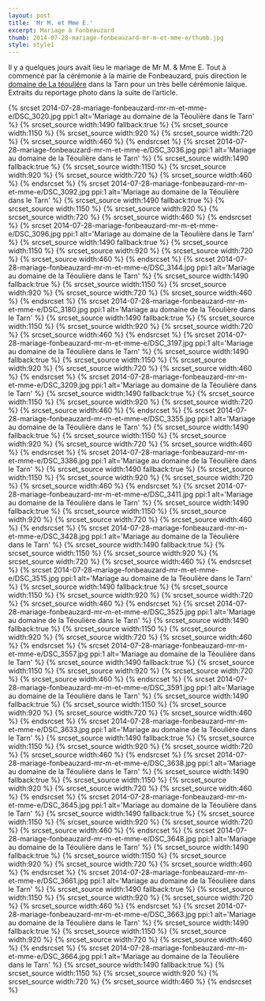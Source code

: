 ```yaml
---
layout: post
title: 'Mr M. et Mme E.'
excerpt: Mariage à Fonbeauzard
thumb: 2014-07-28-mariage-fonbeauzard-mr-m-et-mme-e/thumb.jpg
style: style1
---
```


Il y a quelques jours avait lieu le mariage de Mr M. & Mme E. Tout à commencé par la cérémonie à la mairie de Fonbeauzard, puis direction le 
[domaine de La téouliére](http://www.salle-reception-tarn.fr) dans la Tarn pour un très belle cérémonie laïque. Extraits du reportage photo dans la suite de l’article.

<span class="image fit">
{% srcset 2014-07-28-mariage-fonbeauzard-mr-m-et-mme-e/DSC_3020.jpg ppi:1 alt='Mariage au domaine de la Téoulière dans le Tarn' %}
    {% srcset_source width:1490 fallback:true %} 
    {% srcset_source width:1150 %}
    {% srcset_source width:920 %}
    {% srcset_source width:720 %}
    {% srcset_source width:460 %}
{% endsrcset %}
</span>

<span class="image fit">
{% srcset 2014-07-28-mariage-fonbeauzard-mr-m-et-mme-e/DSC_3036.jpg ppi:1 alt='Mariage au domaine de la Téoulière dans le Tarn' %}
    {% srcset_source width:1490 fallback:true %} 
    {% srcset_source width:1150 %}
    {% srcset_source width:920 %}
    {% srcset_source width:720 %}
    {% srcset_source width:460 %}
{% endsrcset %}
</span>

<span class="image fit">
{% srcset 2014-07-28-mariage-fonbeauzard-mr-m-et-mme-e/DSC_3092.jpg ppi:1 alt='Mariage au domaine de la Téoulière dans le Tarn' %}
    {% srcset_source width:1490 fallback:true %} 
    {% srcset_source width:1150 %}
    {% srcset_source width:920 %}
    {% srcset_source width:720 %}
    {% srcset_source width:460 %}
{% endsrcset %}
</span>

<span class="image fit">
{% srcset 2014-07-28-mariage-fonbeauzard-mr-m-et-mme-e/DSC_3096.jpg ppi:1 alt='Mariage au domaine de la Téoulière dans le Tarn' %}
    {% srcset_source width:1490 fallback:true %} 
    {% srcset_source width:1150 %}
    {% srcset_source width:920 %}
    {% srcset_source width:720 %}
    {% srcset_source width:460 %}
{% endsrcset %}
</span>

<span class="image fit">
{% srcset 2014-07-28-mariage-fonbeauzard-mr-m-et-mme-e/DSC_3144.jpg ppi:1 alt='Mariage au domaine de la Téoulière dans le Tarn' %}
    {% srcset_source width:1490 fallback:true %} 
    {% srcset_source width:1150 %}
    {% srcset_source width:920 %}
    {% srcset_source width:720 %}
    {% srcset_source width:460 %}
{% endsrcset %}
</span>

<span class="image fit">
{% srcset 2014-07-28-mariage-fonbeauzard-mr-m-et-mme-e/DSC_3180.jpg ppi:1 alt='Mariage au domaine de la Téoulière dans le Tarn' %}
    {% srcset_source width:1490 fallback:true %} 
    {% srcset_source width:1150 %}
    {% srcset_source width:920 %}
    {% srcset_source width:720 %}
    {% srcset_source width:460 %}
{% endsrcset %}
</span>

<span class="image fit">
{% srcset 2014-07-28-mariage-fonbeauzard-mr-m-et-mme-e/DSC_3197.jpg ppi:1 alt='Mariage au domaine de la Téoulière dans le Tarn' %}
    {% srcset_source width:1490 fallback:true %} 
    {% srcset_source width:1150 %}
    {% srcset_source width:920 %}
    {% srcset_source width:720 %}
    {% srcset_source width:460 %}
{% endsrcset %}
</span>

<span class="image fit">
{% srcset 2014-07-28-mariage-fonbeauzard-mr-m-et-mme-e/DSC_3209.jpg ppi:1 alt='Mariage au domaine de la Téoulière dans le Tarn' %}
    {% srcset_source width:1490 fallback:true %} 
    {% srcset_source width:1150 %}
    {% srcset_source width:920 %}
    {% srcset_source width:720 %}
    {% srcset_source width:460 %}
{% endsrcset %}
</span>

<span class="image fit">
{% srcset 2014-07-28-mariage-fonbeauzard-mr-m-et-mme-e/DSC_3355.jpg ppi:1 alt='Mariage au domaine de la Téoulière dans le Tarn' %}
    {% srcset_source width:1490 fallback:true %} 
    {% srcset_source width:1150 %}
    {% srcset_source width:920 %}
    {% srcset_source width:720 %}
    {% srcset_source width:460 %}
{% endsrcset %}
</span>

<span class="image fit">
{% srcset 2014-07-28-mariage-fonbeauzard-mr-m-et-mme-e/DSC_3386.jpg ppi:1 alt='Mariage au domaine de la Téoulière dans le Tarn' %}
    {% srcset_source width:1490 fallback:true %} 
    {% srcset_source width:1150 %}
    {% srcset_source width:920 %}
    {% srcset_source width:720 %}
    {% srcset_source width:460 %}
{% endsrcset %}
</span>

<span class="image fit">
{% srcset 2014-07-28-mariage-fonbeauzard-mr-m-et-mme-e/DSC_3411.jpg ppi:1 alt='Mariage au domaine de la Téoulière dans le Tarn' %}
    {% srcset_source width:1490 fallback:true %} 
    {% srcset_source width:1150 %}
    {% srcset_source width:920 %}
    {% srcset_source width:720 %}
    {% srcset_source width:460 %}
{% endsrcset %}
</span>

<span class="image fit">
{% srcset 2014-07-28-mariage-fonbeauzard-mr-m-et-mme-e/DSC_3428.jpg ppi:1 alt='Mariage au domaine de la Téoulière dans le Tarn' %}
    {% srcset_source width:1490 fallback:true %} 
    {% srcset_source width:1150 %}
    {% srcset_source width:920 %}
    {% srcset_source width:720 %}
    {% srcset_source width:460 %}
{% endsrcset %}
</span>

<span class="image fit">
{% srcset 2014-07-28-mariage-fonbeauzard-mr-m-et-mme-e/DSC_3515.jpg ppi:1 alt='Mariage au domaine de la Téoulière dans le Tarn' %}
    {% srcset_source width:1490 fallback:true %} 
    {% srcset_source width:1150 %}
    {% srcset_source width:920 %}
    {% srcset_source width:720 %}
    {% srcset_source width:460 %}
{% endsrcset %}
</span>

<span class="image fit">
{% srcset 2014-07-28-mariage-fonbeauzard-mr-m-et-mme-e/DSC_3525.jpg ppi:1 alt='Mariage au domaine de la Téoulière dans le Tarn' %}
    {% srcset_source width:1490 fallback:true %} 
    {% srcset_source width:1150 %}
    {% srcset_source width:920 %}
    {% srcset_source width:720 %}
    {% srcset_source width:460 %}
{% endsrcset %}
</span>

<span class="image fit">
{% srcset 2014-07-28-mariage-fonbeauzard-mr-m-et-mme-e/DSC_3557.jpg ppi:1 alt='Mariage au domaine de la Téoulière dans le Tarn' %}
    {% srcset_source width:1490 fallback:true %} 
    {% srcset_source width:1150 %}
    {% srcset_source width:920 %}
    {% srcset_source width:720 %}
    {% srcset_source width:460 %}
{% endsrcset %}
</span>

<span class="image fit">
{% srcset 2014-07-28-mariage-fonbeauzard-mr-m-et-mme-e/DSC_3591.jpg ppi:1 alt='Mariage au domaine de la Téoulière dans le Tarn' %}
    {% srcset_source width:1490 fallback:true %} 
    {% srcset_source width:1150 %}
    {% srcset_source width:920 %}
    {% srcset_source width:720 %}
    {% srcset_source width:460 %}
{% endsrcset %}
</span>

<span class="image fit">
{% srcset 2014-07-28-mariage-fonbeauzard-mr-m-et-mme-e/DSC_3633.jpg ppi:1 alt='Mariage au domaine de la Téoulière dans le Tarn' %}
    {% srcset_source width:1490 fallback:true %} 
    {% srcset_source width:1150 %}
    {% srcset_source width:920 %}
    {% srcset_source width:720 %}
    {% srcset_source width:460 %}
{% endsrcset %}
</span>

<span class="image fit">
{% srcset 2014-07-28-mariage-fonbeauzard-mr-m-et-mme-e/DSC_3638.jpg ppi:1 alt='Mariage au domaine de la Téoulière dans le Tarn' %}
    {% srcset_source width:1490 fallback:true %} 
    {% srcset_source width:1150 %}
    {% srcset_source width:920 %}
    {% srcset_source width:720 %}
    {% srcset_source width:460 %}
{% endsrcset %}
</span>

<span class="image fit">
{% srcset 2014-07-28-mariage-fonbeauzard-mr-m-et-mme-e/DSC_3645.jpg ppi:1 alt='Mariage au domaine de la Téoulière dans le Tarn' %}
    {% srcset_source width:1490 fallback:true %} 
    {% srcset_source width:1150 %}
    {% srcset_source width:920 %}
    {% srcset_source width:720 %}
    {% srcset_source width:460 %}
{% endsrcset %}
</span>

<span class="image fit">
{% srcset 2014-07-28-mariage-fonbeauzard-mr-m-et-mme-e/DSC_3648.jpg ppi:1 alt='Mariage au domaine de la Téoulière dans le Tarn' %}
    {% srcset_source width:1490 fallback:true %} 
    {% srcset_source width:1150 %}
    {% srcset_source width:920 %}
    {% srcset_source width:720 %}
    {% srcset_source width:460 %}
{% endsrcset %}
</span>

<span class="image fit">
{% srcset 2014-07-28-mariage-fonbeauzard-mr-m-et-mme-e/DSC_3661.jpg ppi:1 alt='Mariage au domaine de la Téoulière dans le Tarn' %}
    {% srcset_source width:1490 fallback:true %} 
    {% srcset_source width:1150 %}
    {% srcset_source width:920 %}
    {% srcset_source width:720 %}
    {% srcset_source width:460 %}
{% endsrcset %}
</span>

<span class="image fit">
{% srcset 2014-07-28-mariage-fonbeauzard-mr-m-et-mme-e/DSC_3663.jpg ppi:1 alt='Mariage au domaine de la Téoulière dans le Tarn' %}
    {% srcset_source width:1490 fallback:true %} 
    {% srcset_source width:1150 %}
    {% srcset_source width:920 %}
    {% srcset_source width:720 %}
    {% srcset_source width:460 %}
{% endsrcset %}
</span>

<span class="image fit">
{% srcset 2014-07-28-mariage-fonbeauzard-mr-m-et-mme-e/DSC_3664.jpg ppi:1 alt='Mariage au domaine de la Téoulière dans le Tarn' %}
    {% srcset_source width:1490 fallback:true %} 
    {% srcset_source width:1150 %}
    {% srcset_source width:920 %}
    {% srcset_source width:720 %}
    {% srcset_source width:460 %}
{% endsrcset %}
</span>